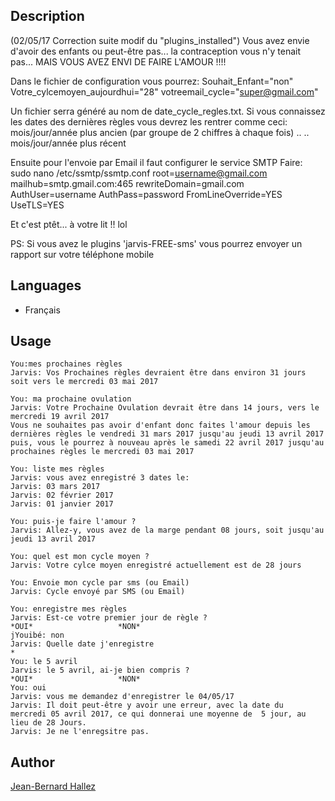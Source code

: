 <!---
IMPORTANT
=========
This README.md is displayed in the WebStore as well as within Jarvis app
Please do not change the structure of this file
Fill-in Description, Usage & Author sections
Make sure to rename the [en] folder into the language code your plugin is written in (ex: fr, es, de, it...)
For multi-language plugin:
- clone the language directory and translate commands/functions.sh
- optionally write the Description / Usage sections in several languages
-->
## Description
(02/05/17 Correction suite modif du "plugins_installed")
Vous avez envie d'avoir des enfants ou peut-être pas... la contraception vous n'y tenait pas...
MAIS VOUS AVEZ ENVI DE FAIRE L'AMOUR !!!!

Dans le fichier de configuration vous pourrez:
Souhait_Enfant="non"
Votre_cylcemoyen_aujourdhui="28"
votreemail_cycle="super@gmail.com"

Un fichier serra généré au nom de date_cycle_regles.txt.
Si vous connaissez les dates des dernières règles vous devrez les rentrer comme ceci:
mois/jour/année plus ancien (par groupe de 2 chiffres à chaque fois)
..
..
mois/jour/année plus récent

Ensuite pour l'envoie par Email il faut configurer le service SMTP
Faire: sudo nano /etc/ssmtp/ssmtp.conf
root=username@gmail.com
mailhub=smtp.gmail.com:465
rewriteDomain=gmail.com
AuthUser=username
AuthPass=password
FromLineOverride=YES
UseTLS=YES

Et c'est ptêt... à votre lit !! lol

PS: Si vous avez le plugins 'jarvis-FREE-sms' vous pourrez envoyer un rapport sur votre téléphone mobile

## Languages

* Français

## Usage
```
You:mes prochaines règles
Jarvis: Vos Prochaines règles devraient être dans environ 31 jours soit vers le mercredi 03 mai 2017

You: ma prochaine ovulation
Jarvis: Votre Prochaine Ovulation devrait être dans 14 jours, vers le mercredi 19 avril 2017
Vous ne souhaites pas avoir d'enfant donc faites l'amour depuis les dernières règles le vendredi 31 mars 2017 jusqu'au jeudi 13 avril 2017
puis, vous le pourrez à nouveau après le samedi 22 avril 2017 jusqu'au prochaines règles le mercredi 03 mai 2017

You: liste mes règles
Jarvis: vous avez enregistré 3 dates le:
Jarvis: 03 mars 2017
Jarvis: 02 février 2017
Jarvis: 01 janvier 2017

You: puis-je faire l'amour ?
Jarvis: Allez-y, vous avez de la marge pendant 08 jours, soit jusqu'au jeudi 13 avril 2017

You: quel est mon cycle moyen ?
Jarvis: Votre cylce moyen enregistré actuellement est de 28 jours

You: Envoie mon cycle par sms (ou Email)
Jarvis: Cycle envoyé par SMS (ou Email)

You: enregistre mes règles
Jarvis: Est-ce votre premier jour de règle ?
*OUI*                   *NON*
jYouibé: non
Jarvis: Quelle date j'enregistre
*
You: le 5 avril
Jarvis: le 5 avril, ai-je bien compris ?
*OUI*                   *NON*
You: oui
Jarvis: vous me demandez d'enregistrer le 04/05/17
Jarvis: Il doit peut-être y avoir une erreur, avec la date du  mercredi 05 avril 2017, ce qui donnerai une moyenne de  5 jour, au lieu de 28 Jours.
Jarvis: Je ne l'enregsitre pas.

```
## Author
[Jean-Bernard Hallez](https://github.com/Jean-Bernard-Hallez/jarvis-mentruations)
